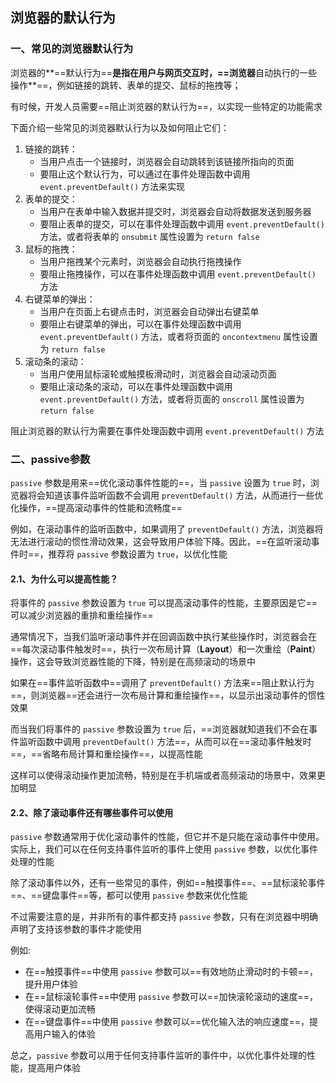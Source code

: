 ## 浏览器的默认行为

### 一、常见的浏览器默认行为

浏览器的**==默认行为==**是指在用户与网页交互时，==浏览器**自动执行的一些操作**==，例如链接的跳转、表单的提交、鼠标的拖拽等；

有时候，开发人员需要==阻止浏览器的默认行为==，以实现一些特定的功能需求

下面介绍一些常见的浏览器默认行为以及如何阻止它们：

1. 链接的跳转：
   - 当用户点击一个链接时，浏览器会自动跳转到该链接所指向的页面
   - 要阻止这个默认行为，可以通过在事件处理函数中调用 `event.preventDefault()` 方法来实现
2. 表单的提交：
   - 当用户在表单中输入数据并提交时，浏览器会自动将数据发送到服务器
   - 要阻止表单的提交，可以在事件处理函数中调用 `event.preventDefault()` 方法，或者将表单的 `onsubmit` 属性设置为 `return false`
3. 鼠标的拖拽：
   - 当用户拖拽某个元素时，浏览器会自动执行拖拽操作
   - 要阻止拖拽操作，可以在事件处理函数中调用 `event.preventDefault()` 方法
4. 右键菜单的弹出：
   - 当用户在页面上右键点击时，浏览器会自动弹出右键菜单
   - 要阻止右键菜单的弹出，可以在事件处理函数中调用 `event.preventDefault()` 方法，或者将页面的 `oncontextmenu` 属性设置为 `return false`
5. 滚动条的滚动：
   - 当用户使用鼠标滚轮或触摸板滑动时，浏览器会自动滚动页面
   - 要阻止滚动条的滚动，可以在事件处理函数中调用 `event.preventDefault()` 方法，或者将页面的 `onscroll` 属性设置为 `return false`

阻止浏览器的默认行为需要在事件处理函数中调用 `event.preventDefault()` 方法

### 二、passive参数

`passive` 参数是用来==优化滚动事件性能的==，当 `passive` 设置为 `true` 时，浏览器将会知道该事件监听函数不会调用 `preventDefault()` 方法，从而进行一些优化操作，==提高滚动事件的性能和流畅度==

例如，在滚动事件的监听函数中，如果调用了 `preventDefault()` 方法，浏览器将无法进行滚动的惯性滑动效果，这会导致用户体验下降。因此，==在监听滚动事件时==，推荐将 `passive` 参数设置为 `true`，以优化性能

<!--需要注意的是，如果 `passive` 设置为 `true`，那么在监听函数中调用 `preventDefault()` 方法是无效的，因为浏览器已经知道该函数不会调用 `preventDefault()` 方法，从而进行了优化-->

#### 2.1、为什么可以提高性能？

将事件的 `passive` 参数设置为 `true` 可以提高滚动事件的性能，主要原因是它==可以减少浏览器的重排和重绘操作==

通常情况下，当我们监听滚动事件并在回调函数中执行某些操作时，浏览器会在==每次滚动事件触发时==，执行一次布局计算（**Layout**）和一次重绘（**Paint**）操作，这会导致浏览器性能的下降，特别是在高频滚动的场景中

如果在==事件监听函数中==调用了 `preventDefault()` 方法来==阻止默认行为==，则浏览器==还会进行一次布局计算和重绘操作==，以显示出滚动事件的惯性效果

而当我们将事件的 `passive` 参数设置为 `true` 后，==浏览器就知道我们不会在事件监听函数中调用 `preventDefault()` 方法==，从而可以在==滚动事件触发时==，==省略布局计算和重绘操作==，以提高性能

这样可以使得滚动操作更加流畅，特别是在手机端或者高频滚动的场景中，效果更加明显

#### 2.2、除了滚动事件还有哪些事件可以使用

`passive` 参数通常用于优化滚动事件的性能，但它并不是只能在滚动事件中使用。实际上，我们可以在任何支持事件监听的事件上使用 `passive` 参数，以优化事件处理的性能

除了滚动事件以外，还有一些常见的事件，例如==触摸事件==、==鼠标滚轮事件==、==键盘事件==等，都可以使用 `passive` 参数来优化性能

不过需要注意的是，并非所有的事件都支持 `passive` 参数，只有在浏览器中明确声明了支持该参数的事件才能使用

例如:

- 在==触摸事件==中使用 `passive` 参数可以==有效地防止滑动时的卡顿==，提升用户体验
- 在==鼠标滚轮事件==中使用 `passive` 参数可以==加快滚轮滚动的速度==，使得滚动更加流畅
- 在==键盘事件==中使用 `passive` 参数可以==优化输入法的响应速度==，提高用户输入的体验

总之，`passive` 参数可以用于任何支持事件监听的事件中，以优化事件处理的性能，提高用户体验

